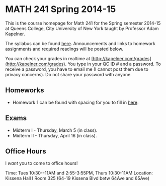 # MATH 241 Spring 2014-15

This is the course homepage for Math 241 for the Spring semester 2014-15 at Queens College, City University of New York taught by Professor Adam Kapelner.

The syllabus can be found [here](https://raw.githubusercontent.com/kapelner/QC_Math_241_Spring_2015/master/syllabus/syllabus.pdf). Announcements and links to homework assignments and required readings will be posted below.

You can check your grades in realtime at [http://kapelner.com/grades](http://kapelner.com/grades). You type in your QC ID # and a password. To receive a password, you have to email me (I cannot post them due to privacy concerns). Do not share your password with anyone.


## Homeworks
<!--
* Homework 12 can be found with spacing for you to fill in [here](https://github.com/kapelner/QC_Math_241_Spring_2015/blob/master/homeworks/hw12/hw12.pdf?raw=true).
* Homework 11 can be found with spacing for you to fill in [here](https://github.com/kapelner/QC_Math_241_Spring_2015/blob/master/homeworks/hw11/hw11.pdf?raw=true).
* Homework 10 can be found with spacing for you to fill in [here](https://github.com/kapelner/QC_Math_241_Spring_2015/blob/master/homeworks/hw10/hw10.pdf?raw=true).
* Homework 9 can be found with spacing for you to fill in [here](https://github.com/kapelner/QC_Math_241_Spring_2015/blob/master/homeworks/hw09/hw09.pdf?raw=true).
* Homework 8 can be found with spacing for you to fill in [here](https://github.com/kapelner/QC_Math_241_Spring_2015/blob/master/homeworks/hw08/hw08.pdf?raw=true).
* Homework 7 can be found with spacing for you to fill in [here](https://github.com/kapelner/QC_Math_241_Spring_2015/blob/master/homeworks/hw07/hw07.pdf?raw=true).
* Homework 6 can be found with spacing for you to fill in [here](https://github.com/kapelner/QC_Math_241_Spring_2015/blob/master/homeworks/hw06/hw06.pdf?raw=true).
* Homework 5 can be found with spacing for you to fill in [here](https://github.com/kapelner/QC_Math_241_Spring_2015/blob/master/homeworks/hw05/hw05.pdf?raw=true).
* Homework 4 can be found with spacing for you to fill in [here](https://github.com/kapelner/QC_Math_241_Spring_2015/blob/master/homeworks/hw04/hw04.pdf?raw=true).
* Homework 3 can be found with spacing for you to fill in [here](https://github.com/kapelner/QC_Math_241_Spring_2015/blob/master/homeworks/hw03/hw03.pdf?raw=true).
* Homework 2 can be found with spacing for you to fill in [here](https://github.com/kapelner/QC_Math_241_Spring_2015/blob/master/homeworks/hw02/hw02_with_spaces.pdf?raw=true).
-->
* Homework 1 can be found with spacing for you to fill in [here](https://github.com/kapelner/QC_Math_241_Spring_2015/blob/master/homeworks/hw01/hw01_with_spaces.pdf?raw=true).


## Exams

* Midterm I - Thursday, March 5 (in class). <!-- Solutions can be found [here](https://github.com/kapelner/QC_Math_241_Spring_2015/blob/master/exams/midterm1/midterm1_solutions.pdf?raw=true). -->
* Midterm II - Thursday, April 16 (in class). <!-- Solutions can be found [here](https://github.com/kapelner/QC_Math_241_Spring_2015/blob/master/exams/midterm2/midterm2_solutions.pdf?raw=true). -->
<!--* Final - Thursday, Dec 18 (section A: 8:30-10:30AM, section B: 11AM-1PM) location TBA.-->

## Office Hours

I *want* you to come to office hours!

Time: Tues 10:30--11AM and 2:55-3:55PM, Thurs 10:30-11AM
Location: Kissena Hall I Room 325 (64-19 Kissena Blvd betw 64Ave and 65Ave)

